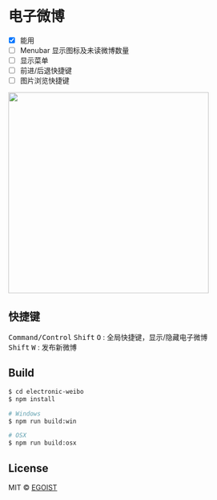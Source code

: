 # 电子微博

- [x] 能用
- [ ] Menubar 显示图标及未读微博数量
- [ ] 显示菜单
- [ ] 前进/后退快捷键
- [ ] 图片浏览快捷键

<img src="http://ww4.sinaimg.cn/large/a15b4afegw1f3n05xacpfj21e616c7ki" width="400"/>

## 快捷键

<kbd>Command/Control</kbd> <kbd>Shift</kbd> <kbd>O</kbd> : 全局快捷键，显示/隐藏电子微博<br>
<kbd>Shift</kbd> <kbd>W</kbd> : 发布新微博

## Build

```bash
$ cd electronic-weibo
$ npm install

# Windows
$ npm run build:win

# OSX
$ npm run build:osx
```

## License

MIT &copy; [EGOIST](https://github.com/egoist)
